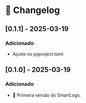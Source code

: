 # 📜 Changelog


## [0.1.1] - 2025-03-19
### Adicionado
- Ajuste no pyproject.toml

## [0.1.0] - 2025-03-19
### Adicionado
- 🚀 Primeira versão do SmartLogs.